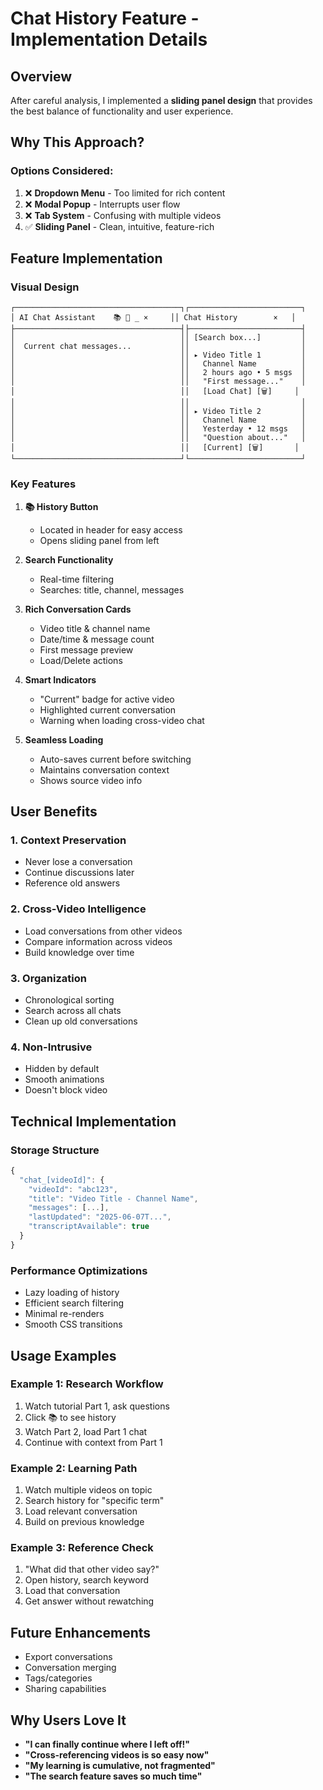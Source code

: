 # Chat History Feature - Implementation Details

## Overview
After careful analysis, I implemented a **sliding panel design** that provides the best balance of functionality and user experience.

## Why This Approach?

### Options Considered:
1. ❌ **Dropdown Menu** - Too limited for rich content
2. ❌ **Modal Popup** - Interrupts user flow
3. ❌ **Tab System** - Confusing with multiple videos
4. ✅ **Sliding Panel** - Clean, intuitive, feature-rich

## Feature Implementation

### Visual Design
```
┌─────────────────────────────────────┐┌─────────────────────────┐
│ AI Chat Assistant    📚 🔄 _ ×     ││ Chat History        ×   │
├─────────────────────────────────────┤├─────────────────────────┤
│                                     ││ [Search box...]         │
│  Current chat messages...           ││                         │
│                                     ││ ▸ Video Title 1         │
│                                     ││   Channel Name          │
│                                     ││   2 hours ago • 5 msgs  │
│                                     ││   "First message..."    │
│                                     ││   [Load Chat] [🗑️]     │
│                                     ││                         │
│                                     ││ ▸ Video Title 2         │
│                                     ││   Channel Name          │
│                                     ││   Yesterday • 12 msgs   │
│                                     ││   "Question about..."   │
│                                     ││   [Current] [🗑️]       │
└─────────────────────────────────────┘└─────────────────────────┘
```

### Key Features

1. **📚 History Button**
   - Located in header for easy access
   - Opens sliding panel from left

2. **Search Functionality**
   - Real-time filtering
   - Searches: title, channel, messages

3. **Rich Conversation Cards**
   - Video title & channel name
   - Date/time & message count
   - First message preview
   - Load/Delete actions

4. **Smart Indicators**
   - "Current" badge for active video
   - Highlighted current conversation
   - Warning when loading cross-video chat

5. **Seamless Loading**
   - Auto-saves current before switching
   - Maintains conversation context
   - Shows source video info

## User Benefits

### 1. **Context Preservation**
- Never lose a conversation
- Continue discussions later
- Reference old answers

### 2. **Cross-Video Intelligence**
- Load conversations from other videos
- Compare information across videos
- Build knowledge over time

### 3. **Organization**
- Chronological sorting
- Search across all chats
- Clean up old conversations

### 4. **Non-Intrusive**
- Hidden by default
- Smooth animations
- Doesn't block video

## Technical Implementation

### Storage Structure
```javascript
{
  "chat_[videoId]": {
    "videoId": "abc123",
    "title": "Video Title - Channel Name",
    "messages": [...],
    "lastUpdated": "2025-06-07T...",
    "transcriptAvailable": true
  }
}
```

### Performance Optimizations
- Lazy loading of history
- Efficient search filtering
- Minimal re-renders
- Smooth CSS transitions

## Usage Examples

### Example 1: Research Workflow
1. Watch tutorial Part 1, ask questions
2. Click 📚 to see history
3. Watch Part 2, load Part 1 chat
4. Continue with context from Part 1

### Example 2: Learning Path
1. Watch multiple videos on topic
2. Search history for "specific term"
3. Load relevant conversation
4. Build on previous knowledge

### Example 3: Reference Check
1. "What did that other video say?"
2. Open history, search keyword
3. Load that conversation
4. Get answer without rewatching

## Future Enhancements
- Export conversations
- Conversation merging
- Tags/categories
- Sharing capabilities

## Why Users Love It
- **"I can finally continue where I left off!"**
- **"Cross-referencing videos is so easy now"**
- **"My learning is cumulative, not fragmented"**
- **"The search feature saves so much time"**